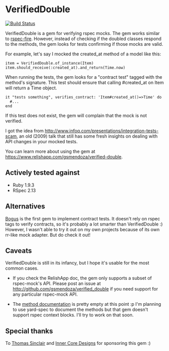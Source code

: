 # VerifiedDouble

[![Build Status](https://travis-ci.org/gsmendoza/verified_double.png)](https://travis-ci.org/gsmendoza/verified_double)

VerifiedDouble is a gem for verifying rspec mocks. The gem works similar to [rspec-fire](https://github.com/xaviershay/rspec-fire). However, instead of checking if the doubled classes respond to the methods, the gem looks for tests confirming if those mocks are valid.

For example, let's say I mocked the created_at method of a model like this:

    item = VerifiedDouble.of_instance(Item)
    item.should_receive(:created_at).and_return(Time.now)

When running the tests, the gem looks for a "contract test" tagged with the method's signature. This test should ensure that calling #created_at on Item will return a Time object.

    it "tests something", verifies_contract: 'Item#created_at()=>Time' do
      #...
    end

If this test does not exist, the gem will complain that the mock is not verified.

I got the idea from http://www.infoq.com/presentations/integration-tests-scam, an old (2009) talk that still has some fresh insights on dealing with API changes in your mocked tests.

You can learn more about using the gem at https://www.relishapp.com/gsmendoza/verified-double.

Actively tested against
-----------------------

* Ruby 1.9.3
* RSpec 2.13


Alternatives
------------

[Bogus](https://www.relishapp.com/bogus/bogus/v/0-0-3/docs/) is the first gem to implement contract tests. It doesn't rely on rspec tags to verify contracts, so it's probably a lot smarter than VerifiedDouble :) However, I wasn't able to try it out on my own projects because of its own rr-like mock adapter. But do check it out!

Caveats
-------

VerifiedDouble is still in its infancy, but I hope it's usable for the most common cases.

* If you check the RelishApp doc, the gem only supports a subset of rspec-mock's API. Please post an issue at http://github.com/gsmendoza/verified_double if you need support for any particular rspec-mock API.

* The [method documentation](http://rubydoc.info/gems/verified_double) is pretty empty at this point :p I'm planning to use yard-spec to document the methods but that gem doesn't support rspec context blocks. I'll try to work on that soon.

Special thanks
--------------

To [Thomas Sinclair](https://twitter.com/anathematic) and [Inner Core Designs](http://icdesign.com.au) for sponsoring this gem :)
